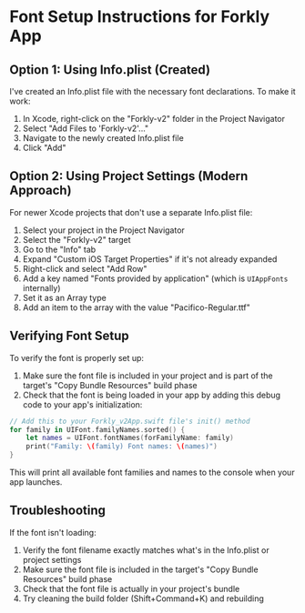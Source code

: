 # Font Setup Instructions for Forkly App

## Option 1: Using Info.plist (Created)

I've created an Info.plist file with the necessary font declarations. To make it work:

1. In Xcode, right-click on the "Forkly-v2" folder in the Project Navigator
2. Select "Add Files to 'Forkly-v2'..."
3. Navigate to the newly created Info.plist file
4. Click "Add"

## Option 2: Using Project Settings (Modern Approach)

For newer Xcode projects that don't use a separate Info.plist file:

1. Select your project in the Project Navigator
2. Select the "Forkly-v2" target
3. Go to the "Info" tab
4. Expand "Custom iOS Target Properties" if it's not already expanded
5. Right-click and select "Add Row"
6. Add a key named "Fonts provided by application" (which is `UIAppFonts` internally)
7. Set it as an Array type
8. Add an item to the array with the value "Pacifico-Regular.ttf"

## Verifying Font Setup

To verify the font is properly set up:

1. Make sure the font file is included in your project and is part of the target's "Copy Bundle Resources" build phase
2. Check that the font is being loaded in your app by adding this debug code to your app's initialization:

```swift
// Add this to your Forkly_v2App.swift file's init() method
for family in UIFont.familyNames.sorted() {
    let names = UIFont.fontNames(forFamilyName: family)
    print("Family: \(family) Font names: \(names)")
}
```

This will print all available font families and names to the console when your app launches.

## Troubleshooting

If the font isn't loading:

1. Verify the font filename exactly matches what's in the Info.plist or project settings
2. Make sure the font file is included in the target's "Copy Bundle Resources" build phase
3. Check that the font file is actually in your project's bundle
4. Try cleaning the build folder (Shift+Command+K) and rebuilding 